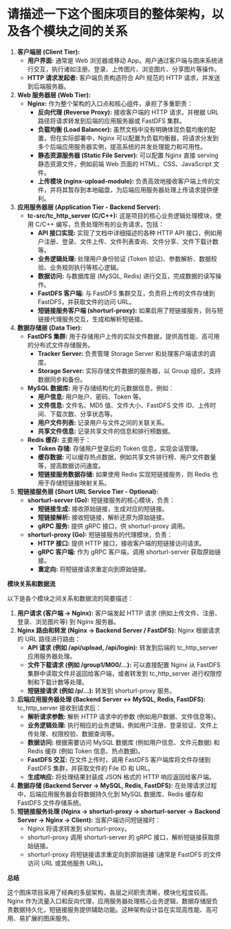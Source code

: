 # 请描述一下这个图床项目的整体架构，以及各个模块之间的关系

1. **客户端层 (Client Tier):**
   - **用户界面:** 通常是 Web 浏览器或移动 App。用户通过客户端与图床系统进行交互，执行诸如注册、登录、上传图片、浏览图片、分享图片等操作。
   - **HTTP 请求发起者:** 客户端负责构造符合 API 规范的 HTTP 请求，并发送到后端服务器。
2. **Web 服务器层 (Web Tier):**
   - **Nginx:** 作为整个架构的入口点和核心组件，承担了多重职责：
     - **反向代理 (Reverse Proxy):** 接收客户端的 HTTP 请求，并根据 URL 路径将请求转发到后端的应用服务器或 FastDFS 集群。
     - **负载均衡 (Load Balancer):** 虽然文档中没有明确体现负载均衡的配置，但在实际部署中，Nginx 可以配置为负载均衡器，将请求分发到多个后端应用服务器实例，提高系统的并发处理能力和可用性。
     - **静态资源服务器 (Static File Server):** 可以配置 Nginx 直接 serving 静态资源文件，例如前端 Web 页面的 HTML、CSS、JavaScript 文件。
     - **上传模块 (nginx-upload-module):** 负责高效地接收客户端上传的文件，并将其暂存到本地磁盘，为后端应用服务器处理上传请求提供便利。
3. **应用服务器层 (Application Tier - Backend Server):**
   - **tc-src/tc_http_server (C/C++):** 这是项目的核心业务逻辑处理模块，使用 C/C++ 编写，负责处理所有的业务请求，包括：
     - **API 接口实现:** 实现了文档中详细描述的各种 HTTP API 接口，例如用户注册、登录、文件上传、文件列表查询、文件分享、文件下载计数等。
     - **业务逻辑处理:** 处理用户身份验证 (Token 验证)、参数解析、数据校验、业务规则执行等核心逻辑。
     - **数据访问:** 与数据库层 (MySQL, Redis) 进行交互，完成数据的读写操作。
     - **FastDFS 客户端:** 与 FastDFS 集群交互，负责将上传的文件存储到 FastDFS，并获取文件的访问 URL。
     - **短链接服务客户端 (shorturl-proxy):** 如果启用了短链接服务，则与短链接代理服务交互，生成和解析短链接。
4. **数据存储层 (Data Tier):**
   - **FastDFS 集群:** 用于存储用户上传的实际文件数据，提供高性能、高可用的分布式文件存储服务。
     - **Tracker Server:** 负责管理 Storage Server 和处理客户端请求的调度。
     - **Storage Server:** 实际存储文件数据的服务器，以 Group 组织，支持数据同步和备份。
   - **MySQL 数据库:** 用于存储结构化的元数据信息，例如：
     - **用户信息:** 用户账户、密码、Token 等。
     - **文件信息:** 文件名、MD5 值、文件大小、FastDFS 文件 ID、上传时间、下载次数、分享状态等。
     - **用户文件列表:** 记录用户与文件之间的关联关系。
     - **共享文件信息:** 记录共享文件的信息和排行榜数据。
   - **Redis 缓存:** 主要用于：
     - **Token 存储:** 存储用户登录后的 Token 信息，实现会话管理。
     - **缓存数据:** 可以缓存热点数据，例如共享文件排行榜、用户文件数量等，提高数据访问速度。
     - **短链接服务数据存储:** 如果使用 Redis 实现短链接服务，则 Redis 也用于存储短链接映射关系。
5. **短链接服务层 (Short URL Service Tier - Optional):**
   - **shorturl-server (Go):** 短链接服务的核心模块，负责：
     - **短链接生成:** 接收原始链接，生成对应的短链接。
     - **短链接解析:** 接收短链接，解析还原为原始链接。
     - **gRPC 服务:** 提供 gRPC 接口，供 shorturl-proxy 调用。
   - **shorturl-proxy (Go):** 短链接服务的代理模块，负责：
     - **HTTP 接口:** 提供 HTTP 接口，接收客户端的短链接访问请求。
     - **gRPC 客户端:** 作为 gRPC 客户端，调用 shorturl-server 获取原始链接。
     - **重定向:** 将短链接请求重定向到原始链接。

**模块关系和数据流**

以下是各个模块之间关系和数据流的简要描述：

1. **用户请求 (客户端 -> Nginx):** 客户端发起 HTTP 请求 (例如上传文件、注册、登录、浏览图片等) 到 Nginx 服务器。
2. **Nginx 路由和转发 (Nginx -> Backend Server / FastDFS):** Nginx 根据请求的 URL 路径进行路由：
   - **API 请求 (例如 /api/upload, /api/login):** 转发到后端的 tc_http_server 应用服务器处理。
   - **文件下载请求 (例如 /group1/M00/...):** 可以直接配置 Nginx 从 FastDFS 集群中读取文件并返回给客户端，或者转发到 tc_http_server 进行权限控制和下载计数等处理。
   - **短链接请求 (例如 /p/...):** 转发到 shorturl-proxy 服务。
3. **后端应用服务器处理 (Backend Server <-> MySQL, Redis, FastDFS):** tc_http_server 接收到请求后：
   - **解析请求参数:** 解析 HTTP 请求中的参数 (例如用户数据、文件信息等)。
   - **业务逻辑处理:** 执行相应的业务逻辑，例如用户注册、登录验证、文件上传处理、权限校验、数据查询等。
   - **数据访问:** 根据需要访问 MySQL 数据库 (例如用户信息、文件元数据) 和 Redis 缓存 (例如 Token 信息、热点数据)。
   - **FastDFS 交互:** 在文件上传时，调用 FastDFS 客户端库将文件存储到 FastDFS 集群，并获取文件的 File ID 和 URL。
   - **生成响应:** 将处理结果封装成 JSON 格式的 HTTP 响应返回给客户端。
4. **数据存储 (Backend Server -> MySQL, Redis, FastDFS):** 在处理请求过程中，后端应用服务器会将数据持久化到 MySQL 数据库、Redis 缓存和 FastDFS 文件存储系统。
5. **短链接服务处理 (Nginx -> shorturl-proxy -> shorturl-server -> Backend Server -> Nginx -> Client):** 当客户端访问短链接时：
   - Nginx 将请求转发到 shorturl-proxy。
   - shorturl-proxy 调用 shorturl-server 的 gRPC 接口，解析短链接获取原始链接。
   - shorturl-proxy 将短链接请求重定向到原始链接 (通常是 FastDFS 的文件访问 URL 或其他服务 URL)。

**总结**

这个图床项目采用了经典的多层架构，各层之间职责清晰，模块化程度较高。Nginx 作为流量入口和反向代理，应用服务器处理核心业务逻辑，数据存储层负责数据持久化，短链接服务提供辅助功能。这种架构设计旨在实现高性能、高可用、易扩展的图床服务。
